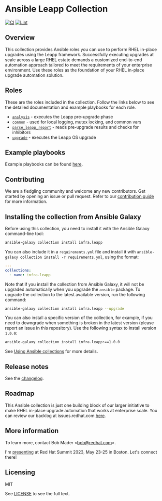 # Ansible Leapp Collection

[![CI](https://github.com/oamg/ansible-leapp/workflows/CI/badge.svg?event=push)](https://github.com/oamg/ansible-leapp/actions) [![Lint](https://github.com/oamg/ansible-leapp/workflows/Yaml%20and%20Ansible%20Lint/badge.svg?event=push)](https://github.com/oamg/ansible-leapp/actions)

<!-- [![Codecov](https://img.shields.io/codecov/c/github/oamg/ansible-leapp)](https://codecov.io/gh/oamg/ansible-leapp) -->

## Overview

This collection provides Ansible roles you can use to perform RHEL in-place upgrades using the Leapp framework. Successfully executing upgrades at scale across a large RHEL estate demands a customized end-to-end automation approach tailored to meet the requirements of your enterprise environment. Use these roles as the foundation of your RHEL in-place upgrade automation solution.

## Roles

These are the roles included in the collection. Follow the links below to see the detailed documentation and example playbooks for each role.

- [`analysis`](./roles/analysis/) - executes the Leapp pre-upgrade phase
- [`common`](./roles/common/) - used for local logging, mutex locking, and common vars
- [`parse_leapp_report`](./roles/parse_leapp_report/) - reads pre-upgrade results and checks for inhibitors
- [`upgrade`](./roles/upgrade/) - executes the Leapp OS upgrade

## Example playbooks

Example playbooks can be found [here](./playbooks/).

## Contributing

We are a fledgling community and welcome any new contributors. Get started by opening an issue or pull request. Refer to our [contribution guide](CONTRIBUTING.md) for more information.

## Installing the collection from Ansible Galaxy

Before using this collection, you need to install it with the Ansible Galaxy command-line tool:

```bash
ansible-galaxy collection install infra.leapp
```

You can also include it in a `requirements.yml` file and install it with `ansible-galaxy collection install -r requirements.yml`, using the format:

```yaml
---
collections:
  - name: infra.leapp
```

Note that if you install the collection from Ansible Galaxy, it will not be upgraded automatically when you upgrade the `ansible` package. To upgrade the collection to the latest available version, run the following command:

```bash
ansible-galaxy collection install infra.leapp --upgrade
```

You can also install a specific version of the collection, for example, if you need to downgrade when something is broken in the latest version (please report an issue in this repository). Use the following syntax to install version `1.0.0`:

```bash
ansible-galaxy collection install infra.leapp:==1.0.0
```

See [Using Ansible collections](https://docs.ansible.com/ansible/devel/user_guide/collections_using.html) for more details.

## Release notes

See the [changelog](https://github.com/oamg/ansible-leapp/tree/main/CHANGELOG.rst).

## Roadmap

This Ansible collection is just one building block of our larger initiative to make RHEL in-place upgrade automation that works at enterprise scale. You can review our backlog at issues.redhat.com [here](https://issues.redhat.com/secure/RapidBoard.jspa?rapidView=16989&projectKey=RIPU&view=planning&issueLimit=100).

## More information

To learn more, contact Bob Mader <[bob@redhat.com](mailto:bob@redhat.com)>.

I'm [presenting](https://red.ht/bobtalk) at Red Hat Summit 2023, May 23-25 in Boston. Let's connect there!

## Licensing

MIT

See [LICENSE](LICENSE) to see the full text.
